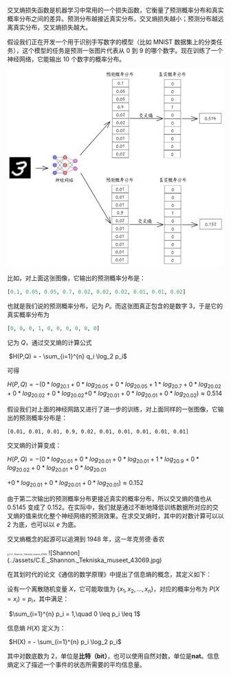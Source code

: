 交叉熵损失函数是机器学习中常用的一个损失函数，它衡量了预测概率分布和真实概率分布之间的差异。预测分布越接近真实分布，交叉熵损失越小；预测分布越远离真实分布，交叉熵损失越大。

假设我们正在开发一个用于识别手写数字的模型（比如 MNIST 数据集上的分类任务），这个模型的任务是预测一张图片代表从 0 到 9 的哪个数字。现在训练了一个神经网络，它能输出 10 个数字的概率分布。

![cross entropy](../assets/image-20250531101040854.png)

比如，对上面这张图像，它输出的预测概率分布是：

```python
[0.1, 0.05, 0.05, 0.7, 0.02, 0.02, 0.02, 0.01, 0.01, 0.02]
```

也就是我们说的预测概率分布，记为 $P$。而这张图真正包含的是数字 3，于是它的真实概率分布为

```python
[0, 0, 0, 1, 0, 0, 0, 0, 0, 0]
```

记为 $Q$，通过交叉熵的计算公式

​								$H(P,Q) = - \sum_{i=1}^{n} q_i \log_2 p_i$

可得

$H(P,Q) = -(0*log_20.1+0*log_20.05+0*log_20.05+1*log_20.7+0*log_20.02+0*log_20.02+0*log_20.02$$+0*log_20.01+0*log_20.01+0*log_20.02) \approx 0.514$

假设我们对上面的神经网路又进行了进一步的训练，对上面同样的一张图像，它输出的预测概率分布是：

```
[0.01, 0.01, 0.01, 0.9, 0.02, 0.01, 0.01, 0.01, 0.01, 0.01]
```

交叉熵的计算变成：

$H(P,Q) = -(0*log_20.01+0*log_20.01+0*log_20.01+1*log_20.9+0*log_20.02+0*log_20.01+0*log_20.01$

$+0*log_20.01+0*log_20.01+0*log_20.01) \approx 0.152$

由于第二次输出的预测概率分布更接近真实的概率分布，所以交叉熵的值也从 $0.5145$ 变成了 $0.152$。在实际中，我们就是通过不断地降低训练数据所对应的交叉熵的值来优化整个神经网络的预测效果。在求交叉熵时，其中的对数计算可以以 $2$ 为底，也可以以 $e$ 为底。

交叉熵概念的起源可以追溯到 1948 年，这一年克劳德·香农

<img src="/Users/weisong/Desktop/C.E._Shannon._Tekniska_museet_43069.jpg" alt="C.E._Shannon._Tekniska_museet_43069" style="zoom: 33%;" />
![Shannon](../assets/C.E._Shannon._Tekniska_museet_43069.jpg)

在其划时代的论文《通信的数学原理》中提出了信息熵的概念，其定义如下： 

设有一个离散随机变量 $X$，它可能取值为 $\{x_1,x_2,...,x_n\}$，对应的概率分布为 $P(X=x_i)=p_i$，其中满足：

​									$\sum_{i=1}^{n} p_i = 1,\quad 0 \leq p_i \leq 1$

信息熵 $H(X)$ 定义为：

​									$H(X) = - \sum_{i=1}^{n} p_i \log_2 p_i$

其中对数底数为 2，单位是**比特（bit）**，也可以使用自然对数，单位是**nat**。信息熵定义了描述一个事件的状态所需要的平均信息量。



